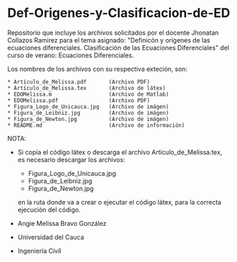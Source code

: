 # Def-Origenes-y-Clasificacion-de-ED
Repositorio que incluye los archivos solicitados por el docente
Jhonatan Collazos Ramirez
para el tema asignado:
"Definicón y origenes de las ecuaciones diferenciales. 
Clasificación de las Ecuaciones Diferenciales" del curso de verano: Ecuaciones Diferenciales.

Los nombres de los archivos con su respectiva exteción, son:

    * Artículo_de_Melissa.pdf       (Archivo PDF)
    * Artículo_de_Melissa.tex       (Archivo de látex)
    * EDOMelissa.m                  (Archivo de Matlab)
    * EDOMelissa.pdf                (Archivo PDF)
    * Figura_Logo_de_Unicauca.jpg   (Archivo de imágen)
    * Figura_de_Leibniz.jpg         (Archivo de imágen)
    * Figura_de_Newton.jpg          (Archivo de imágen)
    * README.md                     (Archivo de información)
    
 NOTA:
   * Si copia el código látex o descarga el archivo Artículo_de_Melissa.tex, es necesario descargar los archivos:
      + Figura_Logo_de_Unicauca.jpg
      + Figura_de_Leibniz.jpg
      + Figura_de_Newton.jpg
      
       en la ruta donde va a crear o ejecutar el código látex, para la correcta ejecución del código.
      
 
 * Angie Melissa Bravo González
 * Universidad del Cauca
 * Ingeniería Civíl
